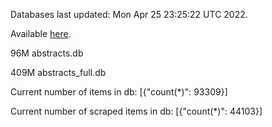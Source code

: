 Databases last updated: Mon Apr 25 23:25:22 UTC 2022. 

Available [here](https://github.com/cbeauhilton/ash-db/releases).


96M	abstracts.db

409M	abstracts_full.db

Current number of items in db:
[{"count(*)": 93309}]

Current number of scraped items in db:
[{"count(*)": 44103}]
